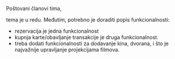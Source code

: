Poštovani članovi tima,

tema je u redu. Međutim, potrebno je doraditi popis funkcionalnosti:
* rezervacija je jedna funkcionalnost
* kupnja karte/obavljanje transakcije je druga funkcionalnost.
* treba dodati funkcionalnosti za dodavanje kina, dvorana, i što je najvažnije upravljanje projekcijama filmova.
